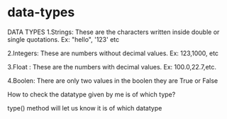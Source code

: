# data-types
DATA TYPES
1.Strings: These are the characters written inside double or single quotations.
Ex: "hello", '123' etc

2.Integers: These are numbers without decimal values.
Ex: 123,1000, etc

3.Float : These are the numbers with decimal values.
Ex: 100.0,22.7,etc.

4.Boolen: There are only two values in the boolen they are True or False

How to check the datatype given by me is of which type?

type() method will let us know it is of which datatype 

